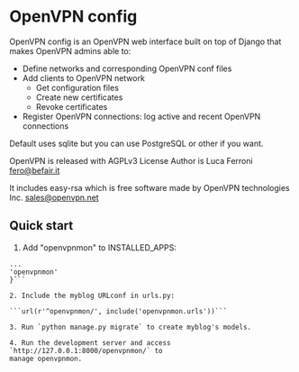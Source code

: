 
# OpenVPN config

OpenVPN config is an OpenVPN web interface built on top of Django that makes OpenVPN admins able to:

* Define networks and corresponding OpenVPN conf files
* Add clients to OpenVPN network
    * Get configuration files
    * Create new certificates
    * Revoke certificates
* Register OpenVPN connections: log active and recent OpenVPN connections

Default uses sqlite but you can use PostgreSQL or other if you want.

OpenVPN is released with AGPLv3 License
Author is Luca Ferroni <fero@befair.it>

It includes easy-rsa which is free software made by OpenVPN technologies Inc. <sales@openvpn.net>


Quick start
-----------

1. Add "openvpnmon" to INSTALLED_APPS:

  ```INSTALLED_APPS = {
  ...
  'openvpnmon'
  }```

2. Include the myblog URLconf in urls.py:
  
  ```url(r'^openvpnmon/', include('openvpnmon.urls'))```

3. Run `python manage.py migrate` to create myblog's models.

4. Run the development server and access `http://127.0.0.1:8000/openvpnmon/` to
manage openvpnmon.



